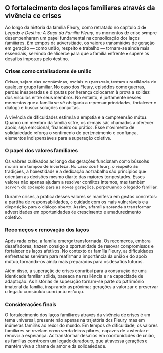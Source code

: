 ## O fortalecimento dos laços familiares através da vivência de crises

Ao longo da história da família Fleury, como retratado no capítulo 4 de *Legado e Destino: A Saga da Família Fleury*, os momentos de crise sempre desempenharam um papel fundamental na consolidação dos laços familiares. Em tempos de adversidade, os valores transmitidos de geração em geração — como união, respeito e trabalho — tornam-se ainda mais essenciais, servindo de alicerce para que a família enfrente e supere os desafios impostos pelo destino.

### Crises como catalisadoras de união

Crises, sejam elas econômicas, sociais ou pessoais, testam a resiliência de qualquer grupo familiar. No caso dos Fleury, episódios como guerras, perdas inesperadas e disputas por herança colocaram à prova a solidez dos vínculos entre seus membros. No entanto, é justamente nesses momentos que a família se vê obrigada a repensar prioridades, fortalecer o diálogo e buscar soluções conjuntas.

A vivência de dificuldades estimula a empatia e a compreensão mútua. Quando um membro da família sofre, os demais são chamados a oferecer apoio, seja emocional, financeiro ou prático. Esse movimento de solidariedade reforça o sentimento de pertencimento e confiança, elementos indispensáveis para a superação coletiva.

### O papel dos valores familiares

Os valores cultivados ao longo das gerações funcionam como bússolas morais em tempos de incerteza. No caso dos Fleury, o respeito às tradições, a honestidade e a dedicação ao trabalho são princípios que orientam as decisões mesmo diante das maiores tempestades. Esses valores não apenas ajudam a resolver conflitos internos, mas também servem de exemplo para as novas gerações, perpetuando o legado familiar.

Durante crises, a prática desses valores se manifesta em gestos concretos: a partilha de responsabilidades, o cuidado com os mais vulneráveis e a disposição para o diálogo aberto. Assim, a família aprende a transformar adversidades em oportunidades de crescimento e amadurecimento coletivo.

### Recomeços e renovação dos laços

Após cada crise, a família emerge transformada. Os recomeços, embora desafiadores, trazem consigo a oportunidade de renovar compromissos e fortalecer os laços afetivos. No contexto da família Fleury, as dificuldades enfrentadas serviram para reafirmar a importância da união e do apoio mútuo, tornando-os ainda mais preparados para os desafios futuros.

Além disso, a superação de crises contribui para a construção de uma identidade familiar sólida, baseada na resiliência e na capacidade de adaptação. As histórias de superação tornam-se parte do patrimônio imaterial da família, inspirando as próximas gerações a valorizar e preservar o legado construído com tanto esforço.

### Considerações finais

O fortalecimento dos laços familiares através da vivência de crises é um tema universal, presente não apenas na trajetória dos Fleury, mas em inúmeras famílias ao redor do mundo. Em tempos de dificuldade, os valores familiares se revelam como verdadeiros pilares, capazes de sustentar e renovar a esperança. Ao transformar desafios em oportunidades de união, as famílias constroem um legado duradouro, que atravessa gerações e mantém viva a chama do amor e da solidariedade.